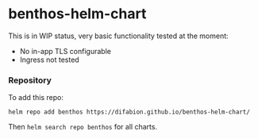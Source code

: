 # benthos-helm-chart

This is in WIP status, very basic functionality tested at the moment:
- No in-app TLS configurable
- Ingress not tested

### Repository

To add this repo:
```
helm repo add benthos https://difabion.github.io/benthos-helm-chart/
```
Then `helm search repo benthos` for all charts.